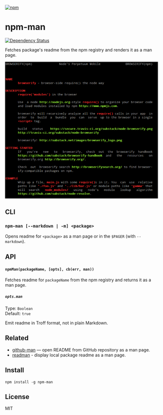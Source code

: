 [![npm](https://nodei.co/npm/npm-man.png)](https://nodei.co/npm/npm-man/)

# npm-man

[![Dependency Status][david-badge]][david]

Fetches package's readme from the npm registry and renders it as a man page.

[david]: https://david-dm.org/eush77/npm-man
[david-badge]: https://david-dm.org/eush77/npm-man.png

![screenshot](screenshot.png)

## CLI

### `npm-man [--markdown | -m] <package>`

Opens readme for `<package>` as a man page or in the `$PAGER` (with `--markdown`).

## API

#### `npmMan(packageName, [opts], cb(err, man))`

Fetches readme for `packageName` from the npm registry and returns it as a man page.

##### `opts.man`

Type: `Boolean`<br>
Default: `true`<br>

Emit readme in Troff format, not in plain Markdown.

## Related

- [github-man] — open README from GitHub repository as a man page.
- [readman] - display local package readme as a man page.

[github-man]: https://github.com/eush77/github-man
[readman]: https://github.com/eush77/readman

## Install

```
npm install -g npm-man
```

## License

MIT
